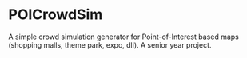 POICrowdSim
===========
A simple crowd simulation generator for Point-of-Interest based maps (shopping malls, theme park, expo, dll). A senior year project.
